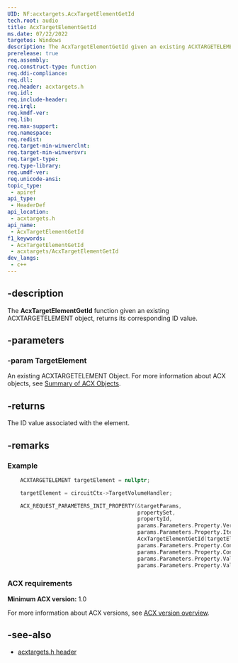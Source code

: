 ```yaml
---
UID: NF:acxtargets.AcxTargetElementGetId
tech.root: audio
title: AcxTargetElementGetId
ms.date: 07/22/2022
targetos: Windows
description: The AcxTargetElementGetId given an existing ACXTARGETELEMENT object, returns its corresponding ID value.
prerelease: true
req.assembly: 
req.construct-type: function
req.ddi-compliance: 
req.dll: 
req.header: acxtargets.h
req.idl: 
req.include-header: 
req.irql: 
req.kmdf-ver: 
req.lib: 
req.max-support: 
req.namespace: 
req.redist: 
req.target-min-winverclnt: 
req.target-min-winversvr: 
req.target-type: 
req.type-library: 
req.umdf-ver: 
req.unicode-ansi: 
topic_type:
 - apiref
api_type:
 - HeaderDef
api_location:
 - acxtargets.h
api_name:
 - AcxTargetElementGetId
f1_keywords:
 - AcxTargetElementGetId
 - acxtargets/AcxTargetElementGetId
dev_langs:
 - c++
---
```


## -description

The **AcxTargetElementGetId** function given an existing ACXTARGETELEMENT object, returns its corresponding ID value.

## -parameters

### -param TargetElement

An existing ACXTARGETELEMENT Object. For more information about ACX objects, see [Summary of ACX Objects](/windows-hardware/drivers/audio/acx-summary-of-objects).

## -returns

The ID value associated with the element.

## -remarks

### Example

```cpp
    ACXTARGETELEMENT targetElement = nullptr;

    targetElement = circuitCtx->TargetVolumeHandler;

    ACX_REQUEST_PARAMETERS_INIT_PROPERTY(&targetParams,
                                         propertySet,
                                         propertyId,
                                         params.Parameters.Property.Verb,
                                         params.Parameters.Property.ItemType,
                                         AcxTargetElementGetId(targetElement),
                                         params.Parameters.Property.Control,
                                         params.Parameters.Property.ControlCb,
                                         params.Parameters.Property.Value,
                                         params.Parameters.Property.ValueCb);

```

### ACX requirements

**Minimum ACX version:** 1.0

For more information about ACX versions, see [ACX version overview](/windows-hardware/drivers/audio/acx-version-overview).

## -see-also

- [acxtargets.h header](index.md)
 
